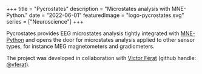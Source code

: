 +++
title = "Pycrostates"
description = "Microstates analysis with MNE-Python."
date = "2022-06-01"
featuredImage = "logo-pycrostates.svg"
series = ["Neuroscience"]
+++

Pycrostates provides EEG microstates analysis tightly integrated with
[MNE-Python](https://mne.tools) and opens the door for microstates analysis applied to
other sensor types, for instance MEG magnetometers and gradiometers.

The project was developed in collaboration with
[Victor Férat](https://vferat.github.io/)
(github handle: [@vferat](https://github.com/vferat)).
